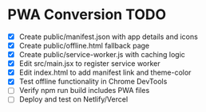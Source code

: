 # PWA Conversion TODO

- [x] Create public/manifest.json with app details and icons
- [x] Create public/offline.html fallback page
- [x] Create public/service-worker.js with caching logic
- [x] Edit src/main.jsx to register service worker
- [x] Edit index.html to add manifest link and theme-color
- [x] Test offline functionality in Chrome DevTools
- [ ] Verify npm run build includes PWA files
- [ ] Deploy and test on Netlify/Vercel
